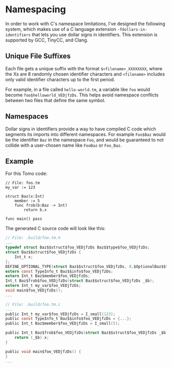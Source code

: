 # Namespacing

In order to work with C's namespace limitations, I've designed the following
system, which makes use of a C language extension `-fdollars-in-identifiers`
that lets you use dollar signs in identifiers. This extension is supported by
GCC, TinyCC, and Clang.

## Unique File Suffixes

Each file gets a unique suffix with the format `$<filename>_XXXXXXXX`, where the
Xs are 8 randomly chosen identifier characters and `<filename>` includes only
valid identifier characters up to the first period.

For example, in a file called `hello-world.tm`, a variable like `foo` would
become `foo$helloworld_VEDjfzDs`. This helps avoid namespace conflicts between
two files that define the same symbol.

## Namespaces

Dollar signs in identifiers provide a way to have compiled C code which segments
its imports into different namespaces. For example `Foo$Baz` would be the
identifier `Baz` in the namespace `Foo`, and would be guaranteed to not collide
with a user-chosen name like `FooBaz` or `Foo_Baz`.

## Example

For this Tomo code:

```tomo
// File: foo.tm
my_var := 123

struct Baz(x:Int)
    member := 5
    func frob(b:Baz -> Int)
        return b.x

func main() pass
```

The generated C source code will look like this:

```C
// File: .build/foo.tm.h
...
typedef struct Baz$$struct$foo_VEDjfzDs Baz$$type$foo_VEDjfzDs;
struct Baz$$struct$foo_VEDjfzDs {
    Int_t x;
};
DEFINE_OPTIONAL_TYPE(struct Baz$$struct$foo_VEDjfzDs, 8,$OptionalBaz$$type$foo_VEDjfzDs);
extern const TypeInfo_t Baz$$info$foo_VEDjfzDs;
extern Int_t Baz$member$foo_VEDjfzDs;
Int_t Baz$frob$foo_VEDjfzDs(struct Baz$$struct$foo_VEDjfzDs _$b);
extern Int_t my_var$foo_VEDjfzDs;
void main$foo_VEDjfzDs();
...
```

```C
// File: .build/foo.tm.c
...
public Int_t my_var$foo_VEDjfzDs = I_small(123);
public const TypeInfo_t Baz$$info$foo_VEDjfzDs = {...};
public Int_t Baz$member$foo_VEDjfzDs = I_small(5);

public Int_t Baz$frob$foo_VEDjfzDs(struct Baz$$struct$foo_VEDjfzDs _$b) {
    return (_$b).x;
}

public void main$foo_VEDjfzDs() {
}
...
```
